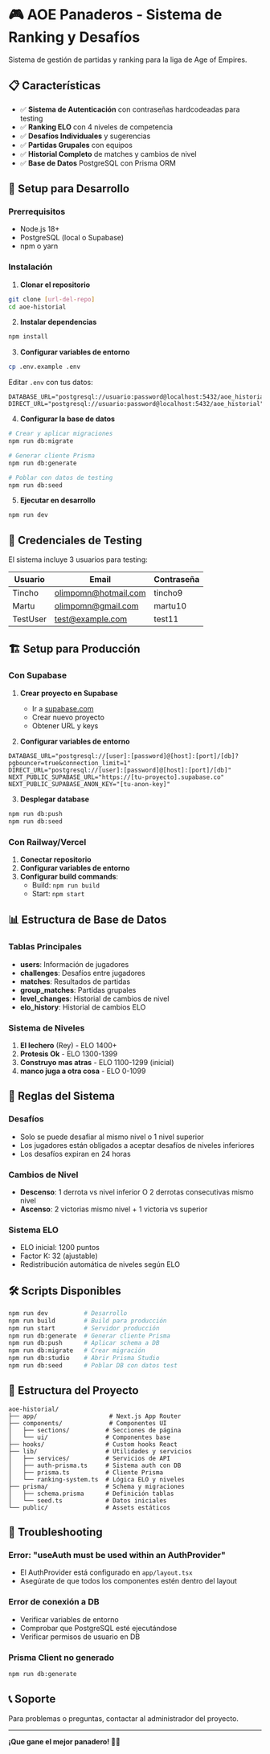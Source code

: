 # 🎮 AOE Panaderos - Sistema de Ranking y Desafíos

Sistema de gestión de partidas y ranking para la liga de Age of Empires.

## 📋 Características

- ✅ **Sistema de Autenticación** con contraseñas hardcodeadas para testing
- ✅ **Ranking ELO** con 4 niveles de competencia
- ✅ **Desafíos Individuales** y sugerencias
- ✅ **Partidas Grupales** con equipos
- ✅ **Historial Completo** de matches y cambios de nivel
- ✅ **Base de Datos** PostgreSQL con Prisma ORM

## 🚀 Setup para Desarrollo

### Prerrequisitos

- Node.js 18+
- PostgreSQL (local o Supabase)
- npm o yarn

### Instalación

1. **Clonar el repositorio**

```bash
git clone [url-del-repo]
cd aoe-historial
```

2. **Instalar dependencias**

```bash
npm install
```

3. **Configurar variables de entorno**

```bash
cp .env.example .env
```

Editar `.env` con tus datos:

```env
DATABASE_URL="postgresql://usuario:password@localhost:5432/aoe_historial"
DIRECT_URL="postgresql://usuario:password@localhost:5432/aoe_historial"
```

4. **Configurar la base de datos**

```bash
# Crear y aplicar migraciones
npm run db:migrate

# Generar cliente Prisma
npm run db:generate

# Poblar con datos de testing
npm run db:seed
```

5. **Ejecutar en desarrollo**

```bash
npm run dev
```

## 🔑 Credenciales de Testing

El sistema incluye 3 usuarios para testing:

| Usuario  | Email                | Contraseña |
| -------- | -------------------- | ---------- |
| Tincho   | olimpomn@hotmail.com | tincho9    |
| Martu    | olimpomn@gmail.com   | martu10    |
| TestUser | test@example.com     | test11     |

## 🏗️ Setup para Producción

### Con Supabase

1. **Crear proyecto en Supabase**

   - Ir a [supabase.com](https://supabase.com)
   - Crear nuevo proyecto
   - Obtener URL y keys

2. **Configurar variables de entorno**

```env
DATABASE_URL="postgresql://[user]:[password]@[host]:[port]/[db]?pgbouncer=true&connection_limit=1"
DIRECT_URL="postgresql://[user]:[password]@[host]:[port]/[db]"
NEXT_PUBLIC_SUPABASE_URL="https://[tu-proyecto].supabase.co"
NEXT_PUBLIC_SUPABASE_ANON_KEY="[tu-anon-key]"
```

3. **Desplegar database**

```bash
npm run db:push
npm run db:seed
```

### Con Railway/Vercel

1. **Conectar repositorio**
2. **Configurar variables de entorno**
3. **Configurar build commands**:
   - Build: `npm run build`
   - Start: `npm start`

## 📊 Estructura de Base de Datos

### Tablas Principales

- **users**: Información de jugadores
- **challenges**: Desafíos entre jugadores
- **matches**: Resultados de partidas
- **group_matches**: Partidas grupales
- **level_changes**: Historial de cambios de nivel
- **elo_history**: Historial de cambios ELO

### Sistema de Niveles

1. **El lechero** (Rey) - ELO 1400+
2. **Protesis Ok** - ELO 1300-1399
3. **Construyo mas atras** - ELO 1100-1299 (inicial)
4. **manco juga a otra cosa** - ELO 0-1099

## 🎯 Reglas del Sistema

### Desafíos

- Solo se puede desafiar al mismo nivel o 1 nivel superior
- Los jugadores están obligados a aceptar desafíos de niveles inferiores
- Los desafíos expiran en 24 horas

### Cambios de Nivel

- **Descenso**: 1 derrota vs nivel inferior O 2 derrotas consecutivas mismo nivel
- **Ascenso**: 2 victorias mismo nivel + 1 victoria vs superior

### Sistema ELO

- ELO inicial: 1200 puntos
- Factor K: 32 (ajustable)
- Redistribución automática de niveles según ELO

## 🛠️ Scripts Disponibles

```bash
npm run dev          # Desarrollo
npm run build        # Build para producción
npm run start        # Servidor producción
npm run db:generate  # Generar cliente Prisma
npm run db:push      # Aplicar schema a DB
npm run db:migrate   # Crear migración
npm run db:studio    # Abrir Prisma Studio
npm run db:seed      # Poblar DB con datos test
```

## 📁 Estructura del Proyecto

```
aoe-historial/
├── app/                    # Next.js App Router
├── components/             # Componentes UI
│   ├── sections/          # Secciones de página
│   └── ui/                # Componentes base
├── hooks/                 # Custom hooks React
├── lib/                   # Utilidades y servicios
│   ├── services/          # Servicios de API
│   ├── auth-prisma.ts     # Sistema auth con DB
│   ├── prisma.ts          # Cliente Prisma
│   └── ranking-system.ts  # Lógica ELO y niveles
├── prisma/                # Schema y migraciones
│   ├── schema.prisma      # Definición tablas
│   └── seed.ts            # Datos iniciales
└── public/                # Assets estáticos
```

## 🐛 Troubleshooting

### Error: "useAuth must be used within an AuthProvider"

- El AuthProvider está configurado en `app/layout.tsx`
- Asegúrate de que todos los componentes estén dentro del layout

### Error de conexión a DB

- Verificar variables de entorno
- Comprobar que PostgreSQL esté ejecutándose
- Verificar permisos de usuario en DB

### Prisma Client no generado

```bash
npm run db:generate
```

## 📞 Soporte

Para problemas o preguntas, contactar al administrador del proyecto.

---

**¡Que gane el mejor panadero! 🍞👑**

